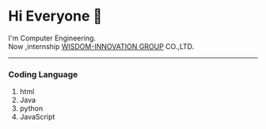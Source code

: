 # Hi Everyone 👋

I'm Computer Engineering. <br/>
Now ,internship [WISDOM-INNOVATION GROUP](https://www.wisdom-innovation.com/) CO.,LTD. 

***
<h3>Coding Language</h3>

1. html
2. Java
3. python
4. JavaScript


<!---
Here are some ideas to get you started:

- 🔭 I’m currently working on ... 
- 🌱 I’m currently learning vue.js
- 👯 I’m looking to collaborate on ...
- 🤔 I’m looking for help with ...
- 💬 Ask me about ...
- 📫 How to reach me: ...
- 😄 Pronouns: ...
- ⚡ Fun fact: ...
-->
